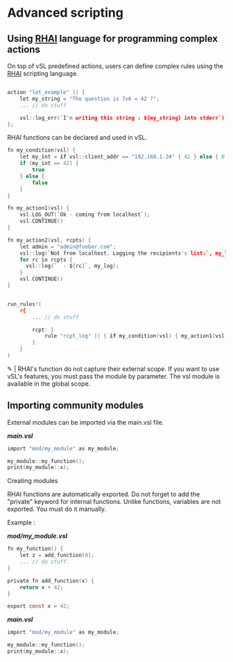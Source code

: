 # Advanced scripting

## Using [RHAI](https://rhai.rs/) language for programming complex actions

On top of vSL predefined actions, users can define complex rules using the [RHAI](https://rhai.rs/) scripting language.

```c

action "let_example" || {
    let my_string = "The question is 7x6 = 42 ?";
    ... // do stuff

    vsl::log_err(`I'm writing this string : ${my_string} into stderr`);
};
```

RHAI functions can be declared and used in vSL.

```c
fn my_condition(vsl) {
    let my_int = if vsl::client_addr == "192.168.1.34" { 42 } else { 0 };
    if (my_int == 42) {
        true
    } else {
        false
    }
}

fn my_action1(vsl) {
    vsl.LOG_OUT(`Ok - coming from localhost`);
    vsl.CONTINUE()
}

fn my_action2(vsl, rcpts) {
    let admin = "admin@foobar.com";
    vsl::log(`Not from localhost. Logging the recipients's list:`, my_log);
    for rc in rcpts {
      vsl::log(`  - ${rc}`, my_log);
    }
    vsl.CONTINUE()
}


run_rules!(
    #{
        ... // do stuff

        rcpt: [    
            rule "rcpt_log" || { if my_condition(vsl) { my_action1(vsl) } else { my_action2(vsl, ctx.rcpt) } },
        ]
    }
)

```

&#9998; | RHAI's function do not capture their external scope. If you want to use vSL's features, you must pass the module by parameter. The vsl module is available in the global scope.


## Importing community modules

External modules can be imported via the main.vsl file.


___main.vsl___

```c
import "mod/my_module" as my_module;

my_module::my_function();
print(my_module::x);
```

Creating modules

RHAI functions are automatically exported. Do not forget to add the "private" keyword for internal functions.
Unlike functions, variables are not exported. You must do it manually.

Example :

___mod/my_module.vsl___

```c
fn my_function() {
    let z = add_function(0);
    ... // do stuff.
}

private fn add_function(x) {
    return x + 42;
}

export const x = 42;
```

___main.vsl___

```c
import "mod/my_module" as my_module;

my_module::my_function();
print(my_module::x);
```